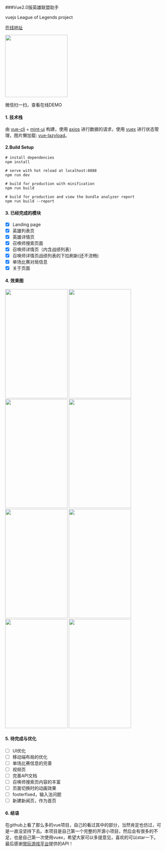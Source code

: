 ###Vue2.0版英雄联盟助手

vuejs League of Legends  project


[在线地址](http://omeme.me/demos/lol/)
<p><img src="http://o9xap42x4.bkt.clouddn.com/lol.png" width="200" height="200"/></p>
<p>微信扫一扫，查看在线DEMO</p>


#### 1. 技术栈

由 [vue-cli](https://github.com/vuejs/vue-cli) + [mint-ui](https://github.com/ElemeFE/mint-ui) 构建，使用 [axios](https://github.com/mzabriskie/axios) 进行数据的请求，使用 [vuex](https://github.com/vuejs/vuex) 进行状态管理，图片懒加载: [vue-lazyload](https://github.com/hilongjw/vue-lazyload)。


#### 2.Build Setup

	
	# install dependencies
	npm install

	# serve with hot reload at localhost:8888
	npm run dev
	
	# build for production with minification
	npm run build

	# build for production and view the bundle analyzer report
	npm run build --report
	
#### 3. 已经完成的模块

- [x] Landing page
- [x] 英雄列表页
- [x] 英雄详情页
- [x] 召唤师搜索页面
- [x] 召唤师详情页（内含战绩列表）
- [x] 召唤师详情页战绩列表的下拉刷新(还不流畅)
- [x] 单场比赛对局信息
- [x] 关于页面

#### 4. 效果图

<img src="http://o9xap42x4.bkt.clouddn.com/landing.png" width="200" height="350"/>
<img src="http://o9xap42x4.bkt.clouddn.com/championList.png" width="200" height="350"/>
<img src="http://o9xap42x4.bkt.clouddn.com/championDetail1.png" width="200" height="350"/>
<img src="http://o9xap42x4.bkt.clouddn.com/championDetail2.png" width="200" height="350"/>
<br>
<img src="http://o9xap42x4.bkt.clouddn.com/player.png" width="200" height="350"/>
<img src="http://o9xap42x4.bkt.clouddn.com/playerDetail.png" width="200" height="350"/>
<img src="http://o9xap42x4.bkt.clouddn.com/combatDetail.png" width="200" height="350"/>
<img src="http://o9xap42x4.bkt.clouddn.com/about.png" width="200" height="350"/>

#### 5. 待完成与优化

- [ ] UI优化
- [ ] 移动端布局的优化
- [ ] 单场比赛信息的完善
- [ ] 视频页
- [ ] 完善API文档
- [ ] 召唤师搜索页内容的丰富
- [ ] 页面切换时的动画效果
- [ ] footerfixed，输入法问题
- [ ] 新建新闻页，作为首页

#### 6. 结语

在github上看了那么多的vue项目，自己的看过其中的部分，当然肯定也仿过，可是一直没坚持下去。本项目是自己第一个完整的开源小项目，然后会有很多的不足，也是自己第一次使用vuex，希望大家可以多提意见，喜欢的可以star一下。最后感谢[带玩游戏平台](http://www.games-cube.com/)提供的API！


	